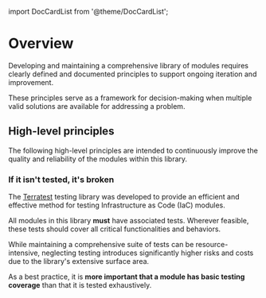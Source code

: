 import DocCardList from '@theme/DocCardList';

# Overview

Developing and maintaining a comprehensive library of modules requires clearly defined and documented principles to support ongoing iteration and improvement.

These principles serve as a framework for decision-making when multiple valid solutions are available for addressing a problem.

## High-level principles

The following high-level principles are intended to continuously improve the quality and reliability of the modules within this library.

### If it isn't tested, it's broken

The [Terratest](https://github.com/gruntwork-io/terratest) testing library was developed to provide an efficient and effective method for testing Infrastructure as Code (IaC) modules.  

All modules in this library **must** have associated tests. Wherever feasible, these tests should cover all critical functionalities and behaviors.  

While maintaining a comprehensive suite of tests can be resource-intensive, neglecting testing introduces significantly higher risks and costs due to the library's extensive surface area.  

As a best practice, it is **more important that a module has basic testing coverage** than that it is tested exhaustively.


<DocCardList />
